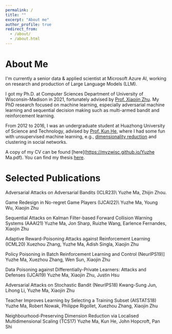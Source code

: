 ```yaml
---
permalink: /
title: ""
excerpt: "About me"
author_profile: true
redirect_from: 
  - /about/
  - /about.html
---
```


About Me
======
I'm currently a senior data & applied scientist at Microsoft Azure AI, working on research and production of Large Language Models (LLM).

I got my Ph.D. at Computer Sciences Department of University of Wisconsin-Madison in 2021, fortunately advised by [Prof. Xiaojin Zhu](http://pages.cs.wisc.edu/~jerryzhu/index.html). My PhD research focused on machine learning, especially adversarial machine learning and sequential decision making such as multi-armed bandit and reinforcement learning.

From 2012 to 2016, I was an undergraduate student at Huazhong University of Science and Technology, advised by [Prof. Kun He](https://scholar.google.com/citations?user=YTQnGJsAAAAJ&hl=en), where I had some fun with unsupervised machine learning, e.g., [dimensionality reduction](https://www.sciencedirect.com/science/article/pii/S0304397517306837) and clustering in social networks.

A copy of my CV can be found [here](https://myzwisc.github.io/Yuzhe Ma.pdf). You can find my thesis [here](https://myzwisc.github.io/dissertation.pdf).

Selected Publications
======

Adversarial Attacks on Adversarial Bandits (ICLR23)\\
Yuzhe Ma, Zhijin Zhou.

Game Redesign in No-regret Game Players (IJCAI22)\\
Yuzhe Ma, Young Wu, Xiaojin Zhu

Sequential Attacks on Kalman Filter-based Forward Collision Warning Systems (AAAI21)
Yuzhe Ma, Jon Sharp, Ruizhe Wang, Earlence Fernandes, Xiaojin Zhu


Adaptive Reward-Poisoning Attacks against Reinforcement Learning (ICML20)
Xuezhou Zhang, Yuzhe Ma, Adish Singla, Xiaojin Zhu

Policy Poisoning in Batch Reinforcement Learning and Control (NeurIPS19)]
Yuzhe Ma, Xuezhou Zhang, Wen Sun, Xiaojin Zhu

Data Poisoning against Differentially-Private Learners: Attacks and Defenses (IJCAI19)
Yuzhe Ma, Xiaojin Zhu, Justin Hsu

Adversarial Attacks on Stochastic Bandit (NeurIPS18)
Kwang-Sung Jun, Lihong Li, Yuzhe Ma, Xiaojin Zhu

Teacher Improves Learning by Selecting a Training Subset (AISTATS18)
Yuzhe Ma, Robert Nowak, Philippe Rigollet, Xuezhou Zhang, Xiaojin Zhu

Neighbourhood-Preserving Dimension Reduction via Localised Multidimensional Scaling (TCS17)
Yuzhe Ma, Kun He, John Hopcroft, Pan Shi



